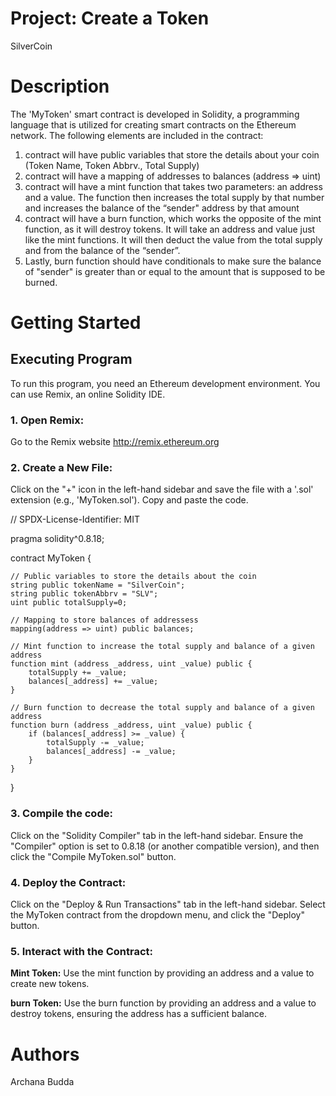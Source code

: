 # Project: Create a Token
SilverCoin
# Description
The 'MyToken' smart contract is developed in Solidity, a programming language that is utilized for creating smart contracts on the Ethereum network. The following elements are included in the contract:
1. contract will have public variables that store the details about your coin (Token Name, Token Abbrv., Total Supply)
2. contract will have a mapping of addresses to balances (address => uint)
3. contract will have a mint function that takes two parameters: an address and a value.
   The function then increases the total supply by that number and increases the balance of the “sender" address by that amount
4. contract will have a burn function, which works the opposite of the mint function, as it will destroy tokens. 
   It will take an address and value just like the mint functions. It will then deduct the value from the total supply and from the balance of the “sender”.
5. Lastly, burn function should have conditionals to make sure the balance of "sender" is greater than or equal to the amount that is supposed to be burned.
# Getting Started
## Executing Program
To run this program, you need an Ethereum development environment. You can use Remix, an online Solidity IDE.
### 1. Open Remix:
Go to the Remix website http://remix.ethereum.org 
### 2. Create a New File:
Click on the "+" icon in the left-hand sidebar and save the file with a '.sol' extension (e.g., 'MyToken.sol'). Copy and paste the code.

// SPDX-License-Identifier: MIT

pragma solidity^0.8.18;

contract MyToken {

    // Public variables to store the details about the coin
    string public tokenName = "SilverCoin";
    string public tokenAbbrv = "SLV";
    uint public totalSupply=0;

    // Mapping to store balances of addressess
    mapping(address => uint) public balances;

    // Mint function to increase the total supply and balance of a given address
    function mint (address _address, uint _value) public {
        totalSupply += _value;
        balances[_address] += _value;
    }

    // Burn function to decrease the total supply and balance of a given address
    function burn (address _address, uint _value) public {
        if (balances[_address] >= _value) {
            totalSupply -= _value;
            balances[_address] -= _value;
        }
    }
}

### 3. Compile the code:
Click on the "Solidity Compiler" tab in the left-hand sidebar. Ensure the "Compiler" option is set to 0.8.18 (or another compatible version), and then click the "Compile MyToken.sol" button.
### 4. Deploy the Contract:
Click on the "Deploy & Run Transactions" tab in the left-hand sidebar. Select the MyToken contract from the dropdown menu, and click the "Deploy" button.
### 5. Interact with the Contract:
**Mint Token:** Use the mint function by providing an address and a value to create new tokens.

**burn Token:** Use the burn function by providing an address and a value to destroy tokens, ensuring the address has a sufficient balance.
# Authors
Archana Budda
